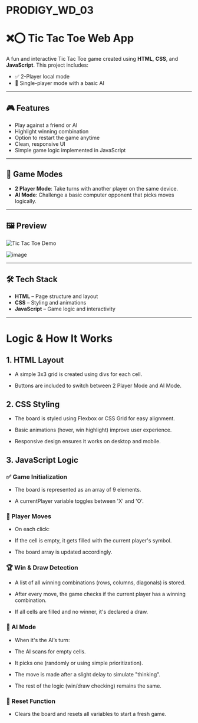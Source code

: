 # PRODIGY_WD_03

# ❌⭕ Tic Tac Toe Web App

A fun and interactive Tic Tac Toe game created using **HTML**, **CSS**, and **JavaScript**. This project includes:

- ✅ 2-Player local mode
- 🤖 Single-player mode with a basic AI

---

## 🎮 Features

- Play against a friend or AI
- Highlight winning combination
- Option to restart the game anytime
- Clean, responsive UI
- Simple game logic implemented in JavaScript

---

## 🧩 Game Modes

- **2 Player Mode**: Take turns with another player on the same device.
- **AI Mode**: Challenge a basic computer opponent that picks moves logically.

---

## 🖼️ Preview

![Tic Tac Toe Demo](preview.gif)  

![image](https://github.com/user-attachments/assets/1fdcf811-d9fd-4797-bf10-aea972bf4692)


---

## 🛠️ Tech Stack

- **HTML** – Page structure and layout
- **CSS** – Styling and animations
- **JavaScript** – Game logic and interactivity

---

# Logic & How It Works
## 1. HTML Layout
- A simple 3x3 grid is created using divs for each cell.

- Buttons are included to switch between 2 Player Mode and AI Mode.

## 2. CSS Styling
- The board is styled using Flexbox or CSS Grid for easy alignment.

- Basic animations (hover, win highlight) improve user experience.

- Responsive design ensures it works on desktop and mobile.

## 3. JavaScript Logic
### ✅ Game Initialization
- The board is represented as an array of 9 elements.

- A currentPlayer variable toggles between 'X' and 'O'.

### 🔄 Player Moves
- On each click:

- If the cell is empty, it gets filled with the current player's symbol.

- The board array is updated accordingly.

### 🏆 Win & Draw Detection
- A list of all winning combinations (rows, columns, diagonals) is stored.

- After every move, the game checks if the current player has a winning combination.

- If all cells are filled and no winner, it's declared a draw.

### 🤖 AI Mode
- When it's the AI’s turn:

- The AI scans for empty cells.

- It picks one (randomly or using simple prioritization).

- The move is made after a slight delay to simulate "thinking".

- The rest of the logic (win/draw checking) remains the same.

### 🔁 Reset Function
- Clears the board and resets all variables to start a fresh game.



